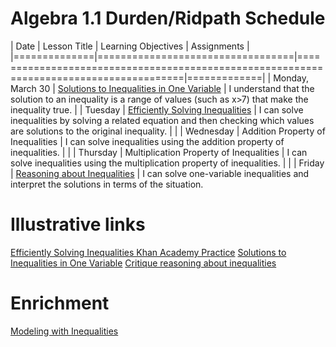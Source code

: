 # Algebra 1.1 Durden/Ridpath Schedule

| Date         | Lesson Title                     | Learning Objectives                                                                    | Assignments |
|==============|==================================|========================================================================================|=============|
| Monday, March 30   | [Solutions to Inequalities in One Variable] | I understand that the solution to an inequality is a range of values (such as x>7) that make the inequality true. | 
| Tuesday   | [Efficiently Solving Inequalities] | I can solve inequalities by solving a related equation and then checking which values are solutions to the original inequality. | |
| Wednesday   | Addition Property of Inequalities | I can solve inequalities using the addition property of inequalities. | |
| Thursday   | Multiplication Property of Inequalities | I can solve inequalities using the multiplication property of inequalities. | |
| Friday   | [Reasoning about Inequalities]     | I can solve one-variable inequalities and interpret the solutions in terms of the situation.

[Efficiently Solving Inequalities]: ../slides/?deck=EfficientlySolvingInequalities
[Solutions to Inequalities in One Variable]: ../slides/?deck=SolutionsToInequalitiesInOneVariable
[Reasoning about Inequalities]: ../slides/?deck=ReasoningAboutInequalities

# Illustrative links
[Efficiently Solving Inequalities Khan Academy Practice](https://www.khanacademy.org/math/7th-grade-illustrative-math/unit-6-expressions-equations-and-inequalities/lesson-15-efficiently-solving-inequalities/e/one_step_inequalities?modal=1)
[Solutions to Inequalities in One Variable](https://im.kendallhunt.com/HS/teachers/1/2/19/preparation.html)
[Critique reasoning about inequalities](https://tasks.illustrativemathematics.org/content-standards/tasks/807)

# Enrichment
[Modeling with Inequalities](https://curriculum.illustrativemathematics.org/MS/teachers/2/6/17/index.html)
